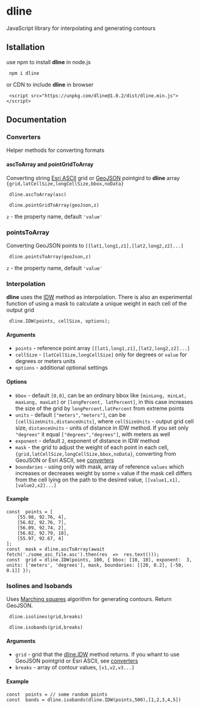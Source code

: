 # dline
JavaScript library for  interpolating and generating contours
## Istallation
  use npm to install **dline** in node.js 
```
 npm i dline
```
 or CDN to include **dline** in browser
```
 <script src="https://unpkg.com/dline@1.0.2/dist/dline.min.js"></script>
```
## Documentation
### Converters
Helper methods for converting formats
#### ascToArray and pointGridToArray
Converting string [Esri ASCII](https://en.wikipedia.org/wiki/Esri_grid) grid or [GeoJSON](https://geojson.org/) pointgird to **dline** array `{grid,latCellSize,longCellSize,bbox,noData}`
```
 dline.ascToArray(asc)
```
```
 dline.pointGridToArray(geoJson,z)
```
`z` -  the property name, default `'value'`

### pointsToArray

Converting GeoJSON points to `[[lat1,long1,z1],[lat2,long2,z2]...]`
```
 dline.pointsToArray(geoJson,z)
```
`z` -  the property name, default `'value'`

### Interpolation

  **dline** uses the [IDW](https://en.wikipedia.org/wiki/Inverse_distance_weighting) method as interpolation. There is also an experimental function of using a mask to calculate a unique weight in each cell of the output grid

```
 dline.IDW(points, cellSize, options);
```
#### Arguments
 - `points` - reference point array `[[lat1,long1,z1],[lat2,long2,z2]...]`
 - `cellSize` - `[latCellSize,longCellSize]` only for degrees or `value` for degrees or meters units
 - `options` - additional optional settings

#### Options
 - `bbox` - default `[0,0]`, can be an ordinary bbox like `[minLong, minLat, maxLong, maxLat]`  or `[longPercent, latPercent]`, in this case increases the size of the grid by `longPercent,latPercent` from extreme points
 - `units` - default `["meters","meters"]`, can be `[cellSizeUnits,distanceUnits]`, where `cellSizeUnits` - output grid cell size, `distanceUnits` - units of distance in IDW method. If you set only  `"degrees"` it equal `["degrees","degrees"]`, with meters as well
 - `exponent` - default `2`,  exponent of distance in IDW method
 - `mask` - the grid to adjust the weight of each point in each cell, `{grid,latCellSize,longCellSize,bbox,noData}`, converting from GeoJSON or Esri ASCII, see [converters](#converters)
 - `boundaries` - using only with mask, array of reference `values` which increases or decreases weight by some `x` value if the mask cell differs from the cell lying on the path to the desired value, `[[value1,x1],[value2,x2]...]`

#### Example
```
const  points = [
	[55.98, 92.76, 4],
	[56.02, 92.76, 7],
	[56.09, 92.74, 2],
	[56.02, 92.79, 18],
	[55.97, 92.67, 4]
];
const  mask = dline.ascToArray(await  fetch('./some_asc_file.asc').then(res  =>  res.text()));
const  grid = dline.IDW(points, 100, { bbox: [10, 10], exponent:  3, units: ['meters', 'degrees'], mask, boundaries: [[20, 0.2], [-50, 0.1]] });
```
### Isolines and Isobands

Uses [Marching squares](https://en.wikipedia.org/wiki/Marching_squares) algorithm for generating contours. Return GeoJSON.
```
 dline.isolines(grid,breaks)
```
```
 dline.isobands(grid,breaks)
```
#### Arguments
 - `grid` - grid that the [dline.IDW](#interpolation) method returns. If you whant to use GeoJSON pointgrid or Esri ASCII, see [converters](#converters)
 - `breaks` - array of contour values,  `[v1,v2,v3...]`  

#### Example
```
const  points = // some random points
const  bands = dline.isobands(dline.IDW(points,500),[1,2,3,4,5])
```
